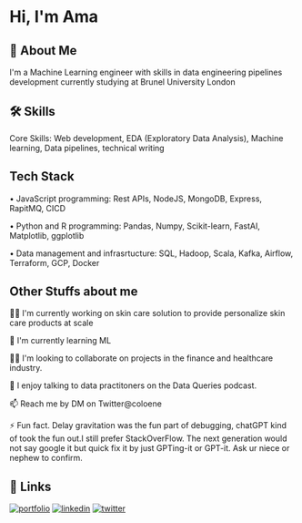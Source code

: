 
# Hi, I'm Ama 


## 🚀 About Me
I'm a Machine Learning engineer with  skills in data engineering pipelines development currently  studying at Brunel University London 


## 🛠 Skills
Core Skills: Web development, EDA (Exploratory Data Analysis), Machine learning, Data pipelines, technical writing





## Tech Stack

•	JavaScript programming: Rest APIs, NodeJS, MongoDB, Express, RapitMQ, CICD

•	Python and R programming: Pandas, Numpy, Scikit-learn, FastAI, Matplotlib, ggplotlib

•	Data management and infrasrtucture: SQL, Hadoop, Scala, Kafka, Airflow, Terraform, GCP, Docker



## Other Stuffs about me
👩‍💻 I'm currently working on skin care solution to provide personalize skin care products at scale

🧠 I'm currently learning ML

👯‍♀️ I'm looking to collaborate on projects in the finance and healthcare industry.

🎤 I enjoy talking to data practitoners on the Data Queries podcast.

📫 Reach me by DM on Twitter@coloene

⚡️ Fun fact. Delay gravitation was the fun part of debugging, chatGPT kind of took the fun out.I still prefer StackOverFlow. The next generation would not say google it but quick fix it by just GPTing-it or GPT-it. Ask ur niece or nephew to confirm. 


## 🔗 Links
[![portfolio](https://img.shields.io/badge/my_portfolio-000?style=for-the-badge&logo=ko-fi&logoColor=white)](https://katherineoelsner.com/)
[![linkedin](https://img.shields.io/badge/linkedin-0A66C2?style=for-the-badge&logo=linkedin&logoColor=white)](https://www.linkedin.com/in/amaboh-achu-ngu-23333a9a/)
[![twitter](https://img.shields.io/badge/twitter-1DA1F2?style=for-the-badge&logo=twitter&logoColor=white)](https://twitter.com/coloene)



